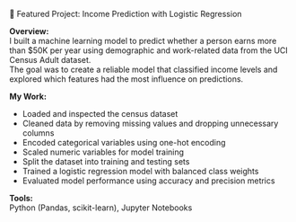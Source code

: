 🎯 Featured Project: Income Prediction with Logistic Regression  

**Overview:**  
I built a machine learning model to predict whether a person earns more than $50K per year using demographic and work-related data from the UCI Census Adult dataset.  
The goal was to create a reliable model that classified income levels and explored which features had the most influence on predictions.

**My Work:**  
- Loaded and inspected the census dataset  
- Cleaned data by removing missing values and dropping unnecessary columns  
- Encoded categorical variables using one-hot encoding  
- Scaled numeric variables for model training  
- Split the dataset into training and testing sets  
- Trained a logistic regression model with balanced class weights  
- Evaluated model performance using accuracy and precision metrics

**Tools:**  
Python (Pandas, scikit-learn), Jupyter Notebooks
